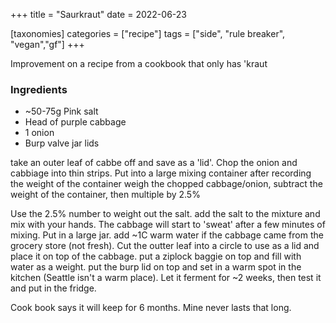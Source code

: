 +++
title = "Saurkraut"
date = 2022-06-23

[taxonomies]
categories = ["recipe"]
tags = ["side", "rule breaker", "vegan","gf"]
+++

Improvement on a recipe from a cookbook that only has 'kraut

<!-- more -->

### Ingredients

- ~50-75g Pink salt
- Head of purple cabbage
- 1 onion
- Burp valve jar lids

take an outer leaf of cabbe off and save as a 'lid'.
Chop the onion and cabbiage into thin strips.
Put into a large mixing container after recording the weight of the container
weigh the chopped cabbage/onion, subtract the weight of the container, then multiple by 2.5%

Use the 2.5% number to weight out the salt.
add the salt to the mixture and mix with your hands.
The cabbage will start to 'sweat' after a few minutes of mixing.
Put in a large jar. add ~1C warm water if the cabbage came from the grocery store (not fresh).
Cut the outter leaf into a circle to use as a lid and place it on top of the cabbage.
put a ziplock baggie on top and fill with water as a weight.
put the burp lid on top and set in a warm spot in the kitchen (Seattle isn't a warm place).
Let it ferment for ~2 weeks, then test it and put in the fridge. 

Cook book says it will keep for 6 months. Mine never lasts that long.

